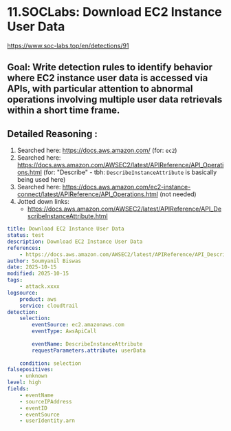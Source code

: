 # 11.SOCLabs: Download EC2 Instance User Data

https://www.soc-labs.top/en/detections/91

## Goal: Write detection rules to identify behavior where EC2 instance user data is accessed via APIs, with particular attention to abnormal operations involving multiple user data retrievals within a short time frame.

## Detailed Reasoning :

1. Searched here: https://docs.aws.amazon.com/ (for: `ec2`)
2. Searched here: https://docs.aws.amazon.com/AWSEC2/latest/APIReference/API_Operations.html (for: "Describe" - tbh: `DescribeInstanceAttribute` is basically being used here)
3. Searched here: https://docs.aws.amazon.com/ec2-instance-connect/latest/APIReference/API_Operations.html (not needed)
4. Jotted down links:
    - https://docs.aws.amazon.com/AWSEC2/latest/APIReference/API_DescribeInstanceAttribute.html


```yaml
title: Download EC2 Instance User Data
status: test
description: Download EC2 Instance User Data
references:
    - https://docs.aws.amazon.com/AWSEC2/latest/APIReference/API_DescribeInstanceAttribute.html
author: Soumyanil Biswas
date: 2025-10-15
modified: 2025-10-15
tags:
    - attack.xxxx
logsource:
    product: aws
    service: cloudtrail
detection:
    selection:
        eventSource: ec2.amazonaws.com
        eventType: AwsApiCall
        
        eventName: DescribeInstanceAttribute
        requestParameters.attribute: userData
        
    condition: selection 
falsepositives:
    - unknown
level: high
fields:
    - eventName
    - sourceIPAddress
    - eventID
    - eventSource
    - userIdentity.arn
```
